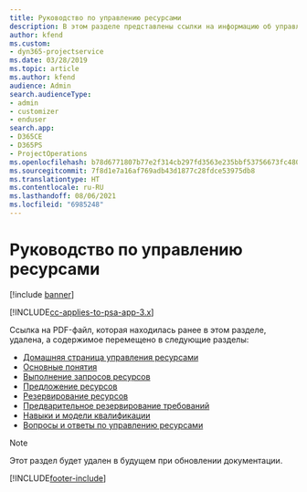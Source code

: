 ```yaml
---
title: Руководство по управлению ресурсами
description: В этом разделе представлены ссылки на информацию об управлении ресурсами в Project Service Automation
author: kfend
ms.custom:
- dyn365-projectservice
ms.date: 03/28/2019
ms.topic: article
ms.author: kfend
audience: Admin
search.audienceType:
- admin
- customizer
- enduser
search.app:
- D365CE
- D365PS
- ProjectOperations
ms.openlocfilehash: b78d6771807b77e2f314cb297fd3563e235bbf53756673fc480df09e9b84dbbf
ms.sourcegitcommit: 7f8d1e7a16af769adb43d1877c28fdce53975db8
ms.translationtype: HT
ms.contentlocale: ru-RU
ms.lasthandoff: 08/06/2021
ms.locfileid: "6985248"
---
```

# <a name="resource-management-guide"></a>Руководство по управлению ресурсами

[!include [banner](../../includes/psa-now-project-operations.md)]

[!INCLUDE[cc-applies-to-psa-app-3.x](../../includes/cc-applies-to-psa-app-3x.md)]

Ссылка на PDF-файл, которая находилась ранее в этом разделе, удалена, а содержимое перемещено в следующие разделы:

- [Домашняя страница управления ресурсами](../resource-management-home-page.md)
- [Основные понятия](../reports-key-concepts.md)
- [Выполнение запросов ресурсов](../resource-management-fulfill-requests.md)
- [Предложение ресурсов](../resource-management-propose-resources.md)
- [Резервирование ресурсов](../resource-management-book-resources-scheduleboard.md)
- [Предварительное резервирование требований](../resource-management-softbook-requirements.md)
- [Навыки и модели квалификации](../resource-management-skills-proficiency.md)
- [Вопросы и ответы по управлению ресурсами](../resource-management-faq.md)

> [!NOTE]
> Этот раздел будет удален в будущем при обновлении документации. 


[!INCLUDE[footer-include](../../includes/footer-banner.md)]